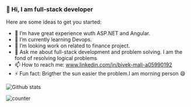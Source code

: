 ### 👋 Hi, I am full-stack developer 

Here are some ideas to get you started:

- 🔭 I’m have great experience wuth ASP.NET and Angular.
- 🌱 I’m currently learning Devops.
- 🤔 I’m looking work on related to finance project.
- 💬 Ask me about full-stack development and problem solving. I am the fond of resolving logical problems
- 📫 How to reach me: www.linkedin.com/in/bivek-mali-a05990192
- ⚡ Fun fact: Brigther the sun easier the problem.I am morning person 😄

![Github stats](https://github-readme-stats.vercel.app/api?username=BivekKumarMali)

![counter](https://enalq38txuktjz3.m.pipedream.net)


